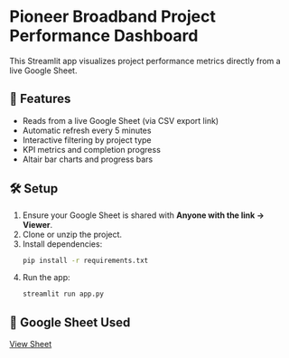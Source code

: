 # Pioneer Broadband Project Performance Dashboard

This Streamlit app visualizes project performance metrics directly from a live Google Sheet.

## 🚀 Features

- Reads from a live Google Sheet (via CSV export link)
- Automatic refresh every 5 minutes
- Interactive filtering by project type
- KPI metrics and completion progress
- Altair bar charts and progress bars

## 🛠️ Setup

1. Ensure your Google Sheet is shared with **Anyone with the link → Viewer**.
2. Clone or unzip the project.
3. Install dependencies:
   ```bash
   pip install -r requirements.txt
   ```
4. Run the app:
   ```bash
   streamlit run app.py
   ```

## 🔗 Google Sheet Used

[View Sheet](https://docs.google.com/spreadsheets/d/1iiBe4CLYPlr_kpIOuvzxLliwA0ferGtBRhtnMLfhOQg/edit?usp=sharing)
